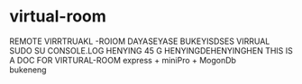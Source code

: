 # virtual-room

REMOTE 
VIRRTRUAKL -ROIOM
DAYASEYASE BUKEYISDSES 
VIRRUAL SUDO SU CONSOLE.LOG HENYING 45 G HENYINGDEHENYINGHEN
THIS IS A DOC FOR VIRTURAL-ROOM
express + miniPro + MogonDb\
bukeneng